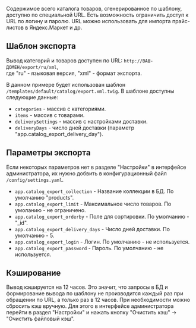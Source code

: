 Содержимое всего каталога товаров, сгенерированное по шаблону, доступно по специальной URL. Есть возможность ограничить доступ к URL по логину и паролю. URL можно использовать для импорта прайс-листов в Яндекс.Маркет и др.

## Шаблон экспорта

Вывод категорий и товаров доступен по URL: ``http://ВАШ-ДОМЕН/export/ru/xml``,  
где "ru" - языковая версия, "xml" - формат экспорта.

В данном примере будет использован шаблон ``/templates/default/catalog/export.xml.twig``. В шаблоне доступны следующие данные:

- ``categories`` - массив с категориями.
- ``items`` - массив с товарами.
- ``deliverySettings`` - массив с настройками доставки.
- ``deliveryDays`` - число дней доставки (параметр "app.catalog_export_delivery_day").

## Параметры экспорта

Если некоторых параметров нет в разделе "Настройки" в интерфейсе администратора, их нужно добвить в конфигурационный файл ``/config/settings.yaml``.

- ``app.catalog_export_collection`` - Название коллекции в БД. По умолчанию "products".
- ``app.catalog_export_limit`` - Максимальное число товаров. По умоланию - не ограничено.
- ``app.catalog_export_orderby`` - Поле для сортировки. По умолчанию - "_id".
- ``app.catalog_export_delivery_days`` - Число дней доставки. По умолчанию - 5.
- ``app.catalog_export_login`` - Логин. По умолчанию - не используется.
- ``app.catalog_export_password`` - Пароль. По умолчанию - не используется.

## Кэширование

Вывод кэшируется на 12 часов. Это значит, что запросы в БД и формирование вывода по шаблону не производится каждый раз при обращении по URL, а только раз в 12 часов.
При необходимости можно сбросить кэш вручную. Для этого в интерфейсе администратора перейти в раздел "Настройки" и нажать кнопку "Очистить кэш" -> "Очистить файловый кэш".

